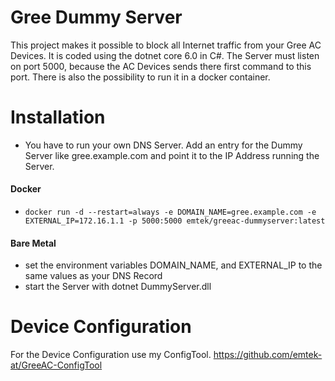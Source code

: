 # Gree Dummy Server
This project makes it possible to block all Internet traffic from your Gree AC Devices. 
It is coded using the dotnet core 6.0 in C#. The Server must listen on port 5000, because the AC Devices sends there first command to this port.
There is also the possibility to run it in a docker container.

# Installation
* You have to run your own DNS Server. Add an entry for the Dummy Server like gree.example.com and point it to the IP Address running the Server.
#### Docker
* `docker run -d --restart=always -e DOMAIN_NAME=gree.example.com -e EXTERNAL_IP=172.16.1.1 -p 5000:5000 emtek/greeac-dummyserver:latest`
#### Bare Metal
* set the environment variables DOMAIN_NAME, and EXTERNAL_IP to the same values as your DNS Record
* start the Server with dotnet DummyServer.dll

# Device Configuration
For the Device Configuration use my ConfigTool. https://github.com/emtek-at/GreeAC-ConfigTool
